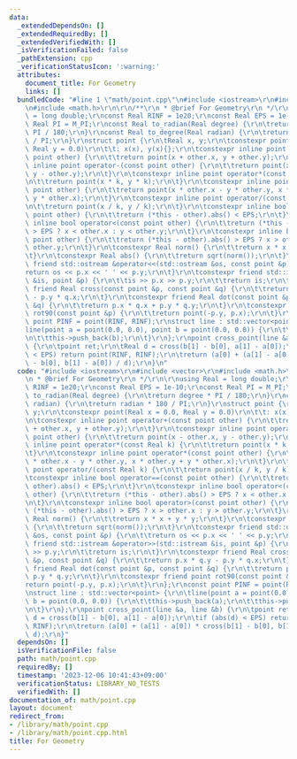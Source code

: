 ```yaml
---
data:
  _extendedDependsOn: []
  _extendedRequiredBy: []
  _extendedVerifiedWith: []
  _isVerificationFailed: false
  _pathExtension: cpp
  _verificationStatusIcon: ':warning:'
  attributes:
    document_title: For Geometry
    links: []
  bundledCode: "#line 1 \"math/point.cpp\"\n#include <iostream>\r\n#include <vector>\r\
    \n#include <math.h>\r\n\r\n/**\r\n * @brief For Geometry\r\n */\r\n\r\nusing Real\
    \ = long double;\r\nconst Real RINF = 1e20;\r\nconst Real EPS = 1e-10;\r\nconst\
    \ Real PI = M_PI;\r\nconst Real to_radian(Real degree) {\r\n\treturn degree *\
    \ PI / 180;\r\n}\r\nconst Real to_degree(Real radian) {\r\n\treturn radian * 180\
    \ / PI;\r\n}\r\nstruct point {\r\n\tReal x, y;\r\n\tconstexpr point(Real x = 0.0,\
    \ Real y = 0.0)\r\n\t\t: x(x), y(x){};\r\n\tconstexpr inline point operator+(const\
    \ point other) {\r\n\t\treturn point(x + other.x, y + other.y);\r\n\t}\r\n\tconstexpr\
    \ inline point operator-(const point other) {\r\n\t\treturn point(x - other.x,\
    \ y - other.y);\r\n\t}\r\n\tconstexpr inline point operator*(const Real k) {\r\
    \n\t\treturn point(x * k, y * k);\r\n\t}\r\n\tconstexpr inline point operator*(const\
    \ point other) {\r\n\t\treturn point(x * other.x - y * other.y, x * other.y +\
    \ y * other.x);\r\n\t}\r\n\tconstexpr inline point operator/(const Real k) {\r\
    \n\t\treturn point(x / k, y / k);\r\n\t}\r\n\tconstexpr inline bool operator==(const\
    \ point other) {\r\n\t\treturn (*this - other).abs() < EPS;\r\n\t}\r\n\tconstexpr\
    \ inline bool operator<(const point other) {\r\n\t\treturn (*this - other).abs()\
    \ > EPS ? x < other.x : y < other.y;\r\n\t}\r\n\tconstexpr inline bool operator>(const\
    \ point other) {\r\n\t\treturn (*this - other).abs() > EPS ? x > other.x : y >\
    \ other.y;\r\n\t}\r\n\tconstexpr Real norm() {\r\n\t\treturn x * x + y * y;\r\n\
    \t}\r\n\tconstexpr Real abs() {\r\n\t\treturn sqrt(norm());\r\n\t}\r\n\tconstexpr\
    \ friend std::ostream &operator<<(std::ostream &os, const point &p) {\r\n\t\t\
    return os << p.x << ' ' << p.y;\r\n\t}\r\n\tconstexpr friend std::istream &operator>>(std::istream\
    \ &is, point &p) {\r\n\t\tis >> p.x >> p.y;\r\n\t\treturn is;\r\n\t}\r\n\tconstexpr\
    \ friend Real cross(const point &p, const point &q) {\r\n\t\treturn p.x * q.y\
    \ - p.y * q.x;\r\n\t}\r\n\tconstexpr friend Real dot(const point &p, const point\
    \ &q) {\r\n\t\treturn p.x * q.x + p.y * q.y;\r\n\t}\r\n\tconstexpr friend point\
    \ rot90(const point &p) {\r\n\t\treturn point(-p.y, p.x);\r\n\t}\r\n};\r\nconst\
    \ point PINF = point(RINF, RINF);\r\nstruct line : std::vector<point> {\r\n\t\
    line(point a = point(0.0, 0.0), point b = point(0.0, 0.0)) {\r\n\t\tthis->push_back(a);\r\
    \n\t\tthis->push_back(b);\r\n\t}\r\n};\r\npoint cross_point(line &a, line &b)\
    \ {\r\n\tpoint ret;\r\n\tReal d = cross(b[1] - b[0], a[1] - a[0]);\r\n\tif (abs(d)\
    \ < EPS) return point(RINF, RINF);\r\n\treturn (a[0] + (a[1] - a[0]) * cross(b[1]\
    \ - b[0], b[1] - a[0]) / d);\r\n}\n"
  code: "#include <iostream>\r\n#include <vector>\r\n#include <math.h>\r\n\r\n/**\r\
    \n * @brief For Geometry\r\n */\r\n\r\nusing Real = long double;\r\nconst Real\
    \ RINF = 1e20;\r\nconst Real EPS = 1e-10;\r\nconst Real PI = M_PI;\r\nconst Real\
    \ to_radian(Real degree) {\r\n\treturn degree * PI / 180;\r\n}\r\nconst Real to_degree(Real\
    \ radian) {\r\n\treturn radian * 180 / PI;\r\n}\r\nstruct point {\r\n\tReal x,\
    \ y;\r\n\tconstexpr point(Real x = 0.0, Real y = 0.0)\r\n\t\t: x(x), y(x){};\r\
    \n\tconstexpr inline point operator+(const point other) {\r\n\t\treturn point(x\
    \ + other.x, y + other.y);\r\n\t}\r\n\tconstexpr inline point operator-(const\
    \ point other) {\r\n\t\treturn point(x - other.x, y - other.y);\r\n\t}\r\n\tconstexpr\
    \ inline point operator*(const Real k) {\r\n\t\treturn point(x * k, y * k);\r\n\
    \t}\r\n\tconstexpr inline point operator*(const point other) {\r\n\t\treturn point(x\
    \ * other.x - y * other.y, x * other.y + y * other.x);\r\n\t}\r\n\tconstexpr inline\
    \ point operator/(const Real k) {\r\n\t\treturn point(x / k, y / k);\r\n\t}\r\n\
    \tconstexpr inline bool operator==(const point other) {\r\n\t\treturn (*this -\
    \ other).abs() < EPS;\r\n\t}\r\n\tconstexpr inline bool operator<(const point\
    \ other) {\r\n\t\treturn (*this - other).abs() > EPS ? x < other.x : y < other.y;\r\
    \n\t}\r\n\tconstexpr inline bool operator>(const point other) {\r\n\t\treturn\
    \ (*this - other).abs() > EPS ? x > other.x : y > other.y;\r\n\t}\r\n\tconstexpr\
    \ Real norm() {\r\n\t\treturn x * x + y * y;\r\n\t}\r\n\tconstexpr Real abs()\
    \ {\r\n\t\treturn sqrt(norm());\r\n\t}\r\n\tconstexpr friend std::ostream &operator<<(std::ostream\
    \ &os, const point &p) {\r\n\t\treturn os << p.x << ' ' << p.y;\r\n\t}\r\n\tconstexpr\
    \ friend std::istream &operator>>(std::istream &is, point &p) {\r\n\t\tis >> p.x\
    \ >> p.y;\r\n\t\treturn is;\r\n\t}\r\n\tconstexpr friend Real cross(const point\
    \ &p, const point &q) {\r\n\t\treturn p.x * q.y - p.y * q.x;\r\n\t}\r\n\tconstexpr\
    \ friend Real dot(const point &p, const point &q) {\r\n\t\treturn p.x * q.x +\
    \ p.y * q.y;\r\n\t}\r\n\tconstexpr friend point rot90(const point &p) {\r\n\t\t\
    return point(-p.y, p.x);\r\n\t}\r\n};\r\nconst point PINF = point(RINF, RINF);\r\
    \nstruct line : std::vector<point> {\r\n\tline(point a = point(0.0, 0.0), point\
    \ b = point(0.0, 0.0)) {\r\n\t\tthis->push_back(a);\r\n\t\tthis->push_back(b);\r\
    \n\t}\r\n};\r\npoint cross_point(line &a, line &b) {\r\n\tpoint ret;\r\n\tReal\
    \ d = cross(b[1] - b[0], a[1] - a[0]);\r\n\tif (abs(d) < EPS) return point(RINF,\
    \ RINF);\r\n\treturn (a[0] + (a[1] - a[0]) * cross(b[1] - b[0], b[1] - a[0]) /\
    \ d);\r\n}"
  dependsOn: []
  isVerificationFile: false
  path: math/point.cpp
  requiredBy: []
  timestamp: '2023-12-06 10:41:43+09:00'
  verificationStatus: LIBRARY_NO_TESTS
  verifiedWith: []
documentation_of: math/point.cpp
layout: document
redirect_from:
- /library/math/point.cpp
- /library/math/point.cpp.html
title: For Geometry
---
```

